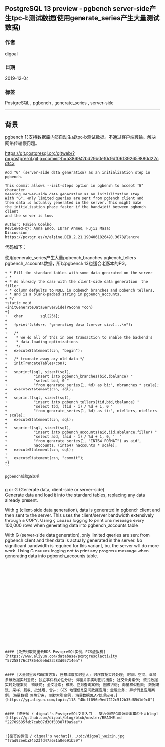 ## PostgreSQL 13 preview - pgbench server-side产生tpc-b测试数据(使用generate_series产生大量测试数据)
                                                                                                                      
### 作者                                                                                                                    
digoal                                                                                                                    
                                                                                                                    
### 日期                                                                                                                    
2019-12-04                                                                                                                    
                                                                                                                    
### 标签                                                                                                                    
PostgreSQL , pgbench , generate_series , server-side  
                                   
----                                                                                                              
                                                                                                                
## 背景      
pgbench 13支持数据库内部自动生成tpc-b测试数据。不通过客户端传输。解决网络传输慢问题。  
  
  
https://git.postgresql.org/gitweb/?p=postgresql.git;a=commit;h=a386942bd29b0ef0c9df061392659880d22cdf43  
  
```  
Add "G" (server-side data generation) as an initialization step in pgbench.  
  
This commit allows --init-steps option in pgbench to accept "G" character  
meaning server-side data generation as an initialization step.  
With "G", only limited queries are sent from pgbench client and  
then data is actually generated in the server. This might make  
the initialization phase faster if the bandwidth between pgbench client  
and the server is low.  
  
Author: Fabien Coelho  
Reviewed-by: Anna Endo, Ibrar Ahmed, Fujii Masao  
Discussion: https://postgr.es/m/alpine.DEB.2.21.1904061826420.3678@lancre  
```  
  
代码如下：  
  
使用generate_series产生大量pgbench_branches pgbench_tellers pgbench_accounts数据，所以pgbench 13也适合老版本的PG。     
  
```  
+ * Fill the standard tables with some data generated on the server  
+ *  
+ * As already the case with the client-side data generation, the filler  
+ * column defaults to NULL in pgbench_branches and pgbench_tellers,  
+ * and is a blank-padded string in pgbench_accounts.  
+ */  
+static void  
+initGenerateDataServerSide(PGconn *con)  
+{  
+   char        sql[256];  
+  
+   fprintf(stderr, "generating data (server-side)...\n");  
+  
+   /*  
+    * we do all of this in one transaction to enable the backend's  
+    * data-loading optimizations  
+    */  
+   executeStatement(con, "begin");  
+  
+   /* truncate away any old data */  
+   initTruncateTables(con);  
+  
+   snprintf(sql, sizeof(sql),  
+            "insert into pgbench_branches(bid,bbalance) "  
+            "select bid, 0 "  
+            "from generate_series(1, %d) as bid", nbranches * scale);  
+   executeStatement(con, sql);  
+  
+   snprintf(sql, sizeof(sql),  
+            "insert into pgbench_tellers(tid,bid,tbalance) "  
+            "select tid, (tid - 1) / %d + 1, 0 "  
+            "from generate_series(1, %d) as tid", ntellers, ntellers * scale);  
+   executeStatement(con, sql);  
+  
+   snprintf(sql, sizeof(sql),  
+            "insert into pgbench_accounts(aid,bid,abalance,filler) "  
+            "select aid, (aid - 1) / %d + 1, 0, '' "  
+            "from generate_series(1, "INT64_FORMAT") as aid",  
+            naccounts, (int64) naccounts * scale);  
+   executeStatement(con, sql);  
+  
+   executeStatement(con, "commit");  
+}  
``  
  
pgbench帮助gG说明  
  
```      
g or G (Generate data, client-side or server-side)  
Generate data and load it into the standard tables, replacing any data already present.  
  
With g (client-side data generation), data is generated in pgbench client and then sent to the server. This uses the client/server bandwidth extensively through a COPY. Using g causes logging to print one message every 100,000 rows when generating data into pgbench_accounts table.  
  
With G (server-side data generation), only limited queries are sent from pgbench client and then data is actually generated in the server. No significant bandwidth is required for this variant, but the server will do more work. Using G causes logging not to print any progress message when generating data into pgbench_accounts table.  
```  
  
  
  
  
  
  
  
  
  
  
  
  
  
  
  
  
  
  
  
  
#### [免费领取阿里云RDS PostgreSQL实例、ECS虚拟机](https://www.aliyun.com/database/postgresqlactivity "57258f76c37864c6e6d23383d05714ea")
  
  
#### [大量阿里云PG解决方案: 任意维度实时圈人; 时序数据实时处理; 时间、空间、业务 多维数据实时透视; 独立事件相关性分析; 海量关系实时图式搜索; 社交业务案例; 流式数据实时处理案例; 物联网; 全文检索; 模糊、正则查询案例; 图像识别; 向量相似检索; 数据清洗、采样、脱敏、批处理、合并; GIS 地理信息空间数据应用; 金融业务; 异步消息应用案例; 海量数据 冷热分离; 倒排索引案例; 海量数据OLAP处理应用;](https://yq.aliyun.com/topic/118 "40cff096e9ed7122c512b35d8561d9c8")
  
  
#### [德哥的 / digoal's PostgreSQL文章入口 - 努力做成PG资源最丰富的个人blog](https://github.com/digoal/blog/blob/master/README.md "22709685feb7cab07d30f30387f0a9ae")
  
  
![德哥的微信 / digoal's wechat](../pic/digoal_weixin.jpg "f7ad92eeba24523fd47a6e1a0e691b59")
  
